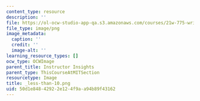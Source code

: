 ```yaml
---
content_type: resource
description: ''
file: https://ol-ocw-studio-app-qa.s3.amazonaws.com/courses/21w-775-writing-about-nature-and-environmental-issues-spring-2017/50d1e84842922e124f9aa94b89f43162_less-than-10.png
file_type: image/png
image_metadata:
  caption: ''
  credit: ''
  image-alt: ''
learning_resource_types: []
ocw_type: OCWImage
parent_title: Instructor Insights
parent_type: ThisCourseAtMITSection
resourcetype: Image
title: _less-than-10.png
uid: 50d1e848-4292-2e12-4f9a-a94b89f43162
---
```

